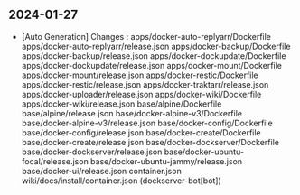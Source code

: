 
## 2024-01-27
 * [Auto Generation] Changes : apps/docker-auto-replyarr/Dockerfile apps/docker-auto-replyarr/release.json apps/docker-backup/Dockerfile apps/docker-backup/release.json apps/docker-dockupdate/Dockerfile apps/docker-dockupdate/release.json apps/docker-mount/Dockerfile apps/docker-mount/release.json apps/docker-restic/Dockerfile apps/docker-restic/release.json apps/docker-traktarr/release.json apps/docker-uploader/release.json apps/docker-wiki/Dockerfile apps/docker-wiki/release.json base/alpine/Dockerfile base/alpine/release.json base/docker-alpine-v3/Dockerfile base/docker-alpine-v3/release.json base/docker-config/Dockerfile base/docker-config/release.json base/docker-create/Dockerfile base/docker-create/release.json base/docker-dockserver/Dockerfile base/docker-dockserver/release.json base/docker-ubuntu-focal/release.json base/docker-ubuntu-jammy/release.json base/docker-ui/release.json container.json wiki/docs/install/container.json (dockserver-bot[bot])
